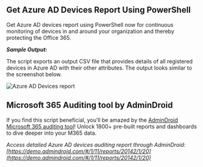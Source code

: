 ﻿## Get Azure AD Devices Report Using PowerShell
Get Azure AD devices report using PowerShell now for continuous monitoring of devices in and around your organization and thereby protecting the Office 365.

***Sample Output:***

The script exports an output CSV file that provides details of all registered devices in Azure AD with their other attributes. The output looks similar to the screenshot below.

![Azure AD Devices report]( https://o365reports.com/wp-content/uploads/2023/04/Sample-output-1536x536.png)

## Microsoft 365 Auditing tool by AdminDroid
If you find this script beneficial, you’ll be amazed by the [AdminDroid Microsoft 365 auditing tool](https://admindroid.com/?src=GitHub)! Unlock 1800+ pre-built reports and dashboards to dive deeper into your M365 data.

*Access detailed Azure AD devices auditing report through AdminDroid: [https://demo.admindroid.com/#/1/11/reports/20142/1/20](https://demo.admindroid.com/#/1/11/reports/20142/1/20)*

